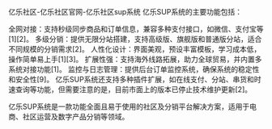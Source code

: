 亿乐社区-亿乐社区官网-亿乐社区sup系统
亿乐SUP系统的主要功能包括：

全网对接：支持秒级同步商品和订单信息，兼容多种支付接口，如微信、支付宝等[1][2]。
多级分销：提供无限分站搭建，支持高级版、旗舰版和普通版分站，适合不同规模的分销需求[2]。
人性化设计：界面美观，预设丰富模板，学习成本低，操作简单易上手[1][3]。
扩展性强：支持海外线路拓展，助力全球贸易，并内置多系统对接功能[1]。
监控与日志管理：提供后台订单监控系统，确保系统的稳定性和安全性[9]。
亿乐SUP系统还支持多种插件扩展，如在线支付、分站、串货和时速查询等功能，但需要注意的是，目前市面上的版本已停止技术维护更新[2]。

亿乐SUP系统是一款功能全面且易于使用的社区及分销平台解决方案，适用于电商、社区运营及数字产品分销等领域。
